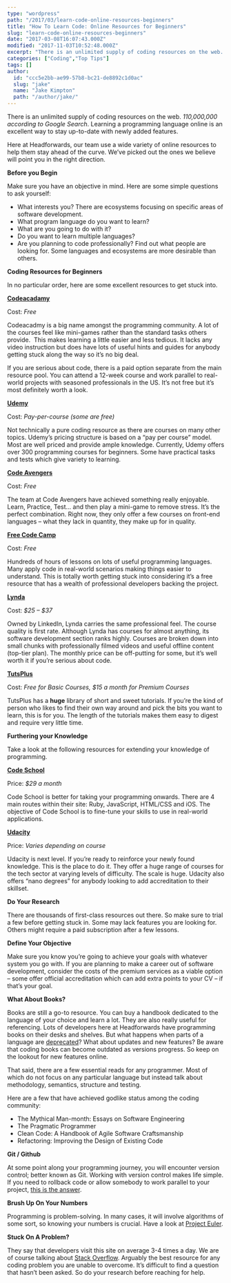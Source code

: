 ```yaml
---
type: "wordpress"
path: "/2017/03/learn-code-online-resources-beginners"
title: "How To Learn Code: Online Resources for Beginners"
slug: "learn-code-online-resources-beginners"
date: "2017-03-08T16:07:43.000Z"
modified: "2017-11-03T10:52:48.000Z"
excerpt: "There is an unlimited supply of coding resources on the web. 110,000,000 according to Google Search. Learning a programming language online is an excellent way to stay up-to-date with newly added features. Here at Headforwards, our team use a wide variety of online resources to help them stay ahead of the curve. We’ve picked out …"
categories: ["Coding","Top Tips"]
tags: []
author:
  id: "ccc5e2bb-ae99-57b8-bc21-de8892c1d0ac"
  slug: "jake"
  name: "Jake Kimpton"
  path: "/author/jake/"
---
```

There is an unlimited supply of coding resources on the web. _110,000,000 according to Google Search_. Learning a programming language online is an excellent way to stay up-to-date with newly added features.

Here at Headforwards, our team use a wide variety of online resources to help them stay ahead of the curve. We’ve picked out the ones we believe will point you in the right direction.

**Before you Begin**

Make sure you have an objective in mind. Here are some simple questions to ask yourself:

*   What interests you? There are ecosystems focusing on specific areas of software development.
*   What program language do you want to learn?
*   What are you going to do with it?
*   Do you want to learn multiple languages?
*   Are you planning to code professionally? Find out what people are looking for. Some languages and ecosystems are more desirable than others.

**Coding Resources for Beginners**

In no particular order, here are some excellent resources to get stuck into.

[**Codeacadamy**](https://www.codecademy.com/)

Cost: _Free_

Codeacadmy is a big name amongst the programming community. A lot of the courses feel like mini-games rather than the standard tasks others provide.  This makes learning a little easier and less tedious. It lacks any video instruction but does have lots of useful hints and guides for anybody getting stuck along the way so it’s no big deal.

If you are serious about code, there is a paid option separate from the main resource pool. You can attend a 12-week course and work parallel to real-world projects with seasoned professionals in the US. It’s not free but it’s most definitely worth a look.

[**Udemy**](https://www.udemy.com/)

Cost: _Pay-per-course (some are free)_

Not technically a pure coding resource as there are courses on many other topics. Udemy’s pricing structure is based on a “pay per course” model. Most are well priced and provide ample knowledge. Currently, Udemy offers over 300 programming courses for beginners. Some have practical tasks and tests which give variety to learning.

[**Code Avengers**](https://www.codeavengers.com/)

Cost: _Free_

The team at Code Avengers have achieved something really enjoyable. Learn, Practice, Test… and then play a mini-game to remove stress. It’s the perfect combination. Right now, they only offer a few courses on front-end languages – what they lack in quantity, they make up for in quality.

[**Free Code Camp**](https://www.freecodecamp.com/)

Cost: _Free_

Hundreds of hours of lessons on lots of useful programming languages. Many apply code in real-world scenarios making things easier to understand. This is totally worth getting stuck into considering it’s a free resource that has a wealth of professional developers backing the project.

[**Lynda**](https://www.lynda.com/)

Cost: _$25 – $37_

Owned by LinkedIn, Lynda carries the same professional feel. The course quality is first rate. Although Lynda has courses for almost anything, its software development section ranks highly. Courses are broken down into small chunks with professionally filmed videos and useful offline content (top-tier plan). The monthly price can be off-putting for some, but it’s well worth it if you’re serious about code.

[**TutsPlus**](https://tutsplus.com/)

Cost: _Free for Basic Courses, $15 a month for Premium Courses_

TutsPlus has a **huge** library of short and sweet tutorials. If you’re the kind of person who likes to find their own way around and pick the bits you want to learn, this is for you. The length of the tutorials makes them easy to digest and require very little time.

**Furthering your Knowledge**

Take a look at the following resources for extending your knowledge of programming.

[**Code School**](https://www.codeschool.com)

Price: _$29 a month_

Code School is better for taking your programming onwards. There are 4 main routes within their site: Ruby, JavaScript, HTML/CSS and iOS. The objective of Code School is to fine-tune your skills to use in real-world applications.

[**Udacity**](https://www.udacity.com/)

Price: _Varies depending on course_

Udacity is next level. If you’re ready to reinforce your newly found knowledge. This is the place to do it. They offer a huge range of courses for the tech sector at varying levels of difficulty. The scale is huge. Udacity also offers “nano degrees” for anybody looking to add accreditation to their skillset.

**Do Your Research**

There are thousands of first-class resources out there. So make sure to trial a few before getting stuck in. Some may lack features you are looking for. Others might require a paid subscription after a few lessons.

**Define Your Objective**

Make sure you know you’re going to achieve your goals with whatever system you go with. If you are planning to make a career out of software development, consider the costs of the premium services as a viable option – some offer official accreditation which can add extra points to your CV – if that’s your goal.

**What About Books?**

Books are still a go-to resource. You can buy a handbook dedicated to the language of your choice and learn a lot. They are also really useful for referencing. Lots of developers here at Headforwards have programming books on their desks and shelves. But what happens when parts of a language are [deprecated](http://stackoverflow.com/questions/8111774/deprecated-meaning)? What about updates and new features? Be aware that coding books can become outdated as versions progress. So keep on the lookout for new features online.

That said, there are a few essential reads for any programmer. Most of which do not focus on any particular language but instead talk about methodology, semantics, structure and testing.

Here are a few that have achieved godlike status among the coding community:

*   The Mythical Man-month: Essays on Software Engineering
*   The Pragmatic Programmer
*   Clean Code: A Handbook of Agile Software Craftsmanship
*   Refactoring: Improving the Design of Existing Code

**Git / Github**

At some point along your programming journey, you will encounter version control; better known as Git. Working with version control makes life simple. If you need to rollback code or allow somebody to work parallel to your project, [this is the answer](https://www.codecademy.com/learn/learn-git).

**Brush Up On Your Numbers**

Programming is problem-solving. In many cases, it will involve algorithms of some sort, so knowing your numbers is crucial. Have a look at [Project Euler](https://projecteuler.net/archives).

**Stuck On A Problem?**

They say that developers visit this site on average 3-4 times a day. We are of course talking about [Stack Overflow](https://stackoverflow.com/). Arguably the best resource for any coding problem you are unable to overcome. It’s difficult to find a question that hasn’t been asked. So do your research before reaching for help.